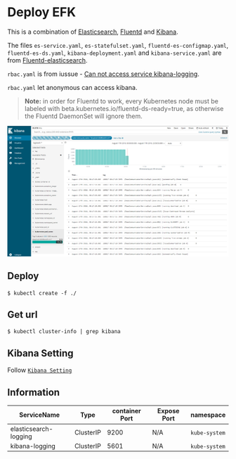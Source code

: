 # Deploy EFK

This is a combination of [Elasticsearch][elasticsearch],
[Fluentd][fluentd] and [Kibana][kibana].

The files `es-service.yaml`, `es-statefulset.yaml`, `fluentd-es-configmap.yaml`, `fluentd-es-ds.yaml`, `kibana-deployment.yaml` and `kibana-service.yaml` are from [Fluentd-elasticsearch][fluentd-elasticsearch].

`rbac.yaml` is from iussue - [Can not access service kibana-logging][Can not access service kibana-logging].

`rbac.yaml` let anonymous can access kibana.

> **Note:** in order for Fluentd to work, every Kubernetes node must be labeled with beta.kubernetes.io/fluentd-ds-ready=true, as otherwise the Fluentd DaemonSet will ignore them.

![alt text](/Images/kibana_logging.png "Kibana")

## Deploy

```shel
$ kubectl create -f ./
```

## Get url

```shell
$ kubectl cluster-info | grep kibana
```
## Kibana Setting 

Follow [`Kibana Setting`](./KibanaPatternSetting.md)

## Information

|ServiceName|Type|container Port|Expose Port|namespace|
|-|-|-|-|-|
|elasticsearch-logging|ClusterIP|9200|N/A|`kube-system`|
|kibana-logging|ClusterIP|5601|N/A|`kube-system`|


[fluentd-elasticsearch]: https://github.com/kubernetes/kubernetes/tree/master/cluster/addons/fluentd-elasticsearch
[fluentd]: http://www.fluentd.org/
[elasticsearch]: https://www.elastic.co/products/elasticsearch
[kibana]: https://www.elastic.co/products/kibana
[Can not access service kibana-logging]: https://github.com/kubernetes-incubator/kubespray/issues/2349

